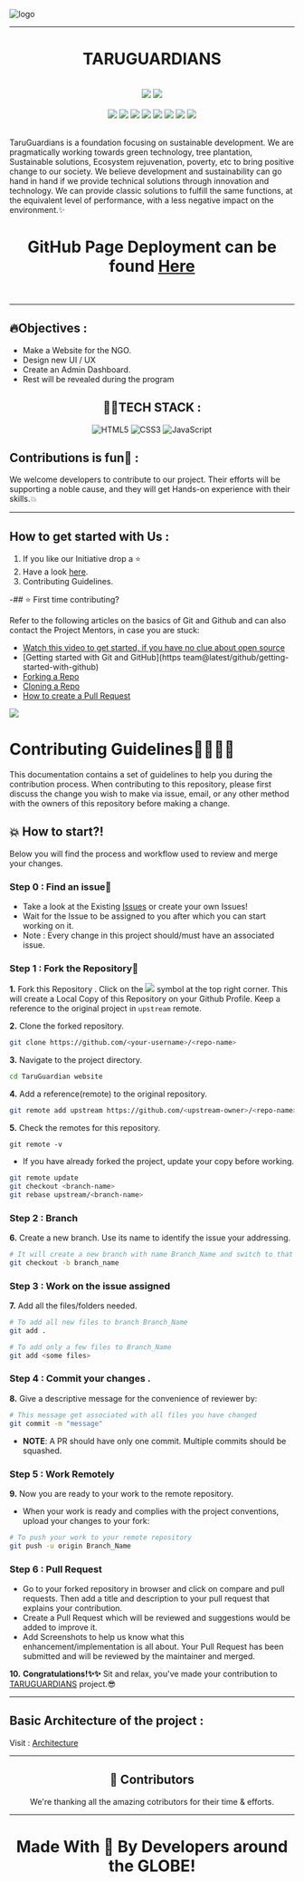 

![logo](https://user-images.githubusercontent.com/74568444/137944528-aaedb294-8617-4646-b35e-c36febf80a90.jpg)
<hr>
<div align="center"><h1>TARUGUARDIANS</h1></div>
<div align="center">
</br>
<a href="https://github.com/TaruGuardians/TaruGuardian-Website"><img src="https://badges.frapsoft.com/os/v1/open-source.svg?v=103"></a>
<a href="https://github.com/TaruGuardians/TaruGuardian-Website/blob/main/LICENSE"><img src="https://img.shields.io/badge/license-MIT-brightgreen.svg?v=103"></a>
</br>
</br>
<a href="https://github.com/TaruGuardians/TaruGuardian-Website/watchers"><img src="https://img.shields.io/github/watchers/TaruGuardians/TaruGuardian-Website?style=flat"></a> 
<a href="https://github.com/TaruGuardians/TaruGuardian-Website/graphs/contributors"><img src="https://img.shields.io/github/contributors/TaruGuardians/TaruGuardian-Website?color=brightgreen"></a>
<a href="https://github.com/TaruGuardians/TaruGuardian-Website/stargazers"><img src="https://img.shields.io/github/stars/TaruGuardians/TaruGuardian-Website?color=0059b3"></a>
<a href="https://github.com/TaruGuardians/TaruGuardian-Website/network/members"><img src="https://img.shields.io/github/forks/TaruGuardians/TaruGuardian-Website?color=yellow"></a>
<a href="https://github.com/TaruGuardians/TaruGuardian-Website/issues"><img src="https://img.shields.io/github/issues/TaruGuardians/TaruGuardian-Website?color=0059b3"></a>
<a href="https://github.com/TaruGuardians/TaruGuardian-Website/issues?q=is%3Aissue+is%3Aclosed"><img src="https://img.shields.io/github/issues-closed-raw/TaruGuardians/TaruGuardian-Website?color=yellow"></a>
<a href="https://github.com/TaruGuardians/TaruGuardian-Website/pulls"><img src="https://img.shields.io/github/issues-pr/TaruGuardians/TaruGuardian-Website?color=brightgreen"></a>
<a href="https://github.com/TaruGuardians/TaruGuardian-Website/pulls?q=is%3Apr+is%3Aclosed"><img src="https://img.shields.io/github/issues-pr-closed-raw/TaruGuardians/TaruGuardian-Website?color=0059b3"></a> 
</div>
</br>
</div>

<p>
TaruGuardians is a foundation focusing on sustainable development. We are pragmatically working towards green technology, tree plantation, Sustainable solutions, Ecosystem rejuvenation, poverty, etc to bring positive change to our society. We believe development and sustainability can go hand in hand if we provide technical solutions through innovation and technology. We can provide classic solutions to fulfill the same functions, at the equivalent level of performance, with a less negative impact on the environment.✨

</p>
<h1 align="center">GitHub Page Deployment can be found <a href="*">Here</a></h1>&nbsp;
<hr>

<h2 >🔥Objectives :</h2>
<ul>
 <li>Make a Website for the NGO.</li>
<li>Design new  UI / UX </li>
<li>Create an Admin Dashboard.</li>
<li>Rest will be revealed during the program</li> 
</ul>
</hr>

<h2 align="center" >👩‍💻TECH STACK :</h2>
<p align="center">
<img alt="HTML5" src="https://img.shields.io/badge/html5%20-%23E34F26.svg?&style=for-the-badge&logo=html5&logoColor=white"/>  <img alt="CSS3" src="https://img.shields.io/badge/css3%20-%231572B6.svg?&style=for-the-badge&logo=css3&logoColor=white"/> <img alt="JavaScript" src="https://img.shields.io/badge/javascript%20-%23323330.svg?&style=for-the-badge&logo=javascript&logoColor=%23F7DF1E"/> 
</p>


<h2 >Contributions is fun🧡 :</h2>

<p >
We welcome developers to contribute to our project. Their efforts will be supporting a noble cause, and they will get Hands-on experience with their skills.💥
</p>

<!-- <img src="https://pin.it/7uqElKO" align="center"> -->
<hr>

<h2 >How to get started with Us :</h2>
<ol >
<li>If you like our Initiative drop a ⭐</li>
<li>Have a look <a href="">here</a>.</li>
<li> <a >Contributing Guidelines</a>.</li>
</ol>


-## ⭐ First time contributing?

Refer to the following articles on the basics of Git and Github and can also contact the Project Mentors, in case you are stuck:

* [Watch this video to get started, if you have no clue about open source](https://youtu.be/SL5KKdmvJ1U)
* [Getting started with Git and GitHub](https team@latest/github/getting-started-with-github)
* [Forking a Repo](https://help.github.com/en/github/getting-started-with-github/fork-a-repo)
* [Cloning a Repo](https://help.github.com/en/desktop/contributing-to-projects/creating-a-pull-request)
* [How to create a Pull Request](https://opensource.com/article/19/7/create-pull-request-github)

<img src="https://camo.githubusercontent.com/71995d6b0e620a9ef1ded00a04498241c69dd1bf/68747470733a2f2f6769746875622d696d616765732e73332e616d617a6f6e6177732e636f6d2f736b697463682f6973737565732d32303132303931332d3136323533392e6a7067"></img>

# Contributing Guidelines👩‍💻👨‍💻

This documentation contains a set of guidelines to help you during the contribution process.
When contributing to this repository, please first discuss the change you wish to make via issue, email, or any other method with the owners of this repository before making a change.

## 💥 How to start?!

Below you will find the process and workflow used to review and merge your changes.

### Step 0 : Find an issue🤔

- Take a look at the Existing [Issues]() or create your own Issues!
- Wait for the Issue to be assigned to you after which you can start working on it.
- Note : Every change in this project should/must have an associated issue.


### Step 1 : Fork the Repository🔗

**1.** Fork this Repository .  Click on the <img src="https://img.icons8.com/ios/24/000000/code-fork.png"> symbol at the top right corner. This will create a Local Copy of this Repository on your Github Profile.
Keep a reference to the original project in `upstream` remote.  

**2.** Clone the forked repository.

```bash
git clone https://github.com/<your-username>/<repo-name>  
```

**3.** Navigate to the project directory.

```bash
cd TaruGuardian website
```

**4.** Add a reference(remote) to the original repository.

```bash
git remote add upstream https://github.com/<upstream-owner>/<repo-name>  
```

**5.** Check the remotes for this repository.
```
git remote -v
```
  
- If you have already forked the project, update your copy before working.

```bash
git remote update
git checkout <branch-name>
git rebase upstream/<branch-name>
```  

### Step 2 : Branch

**6.** Create a new branch. Use its name to identify the issue your addressing.

```bash
# It will create a new branch with name Branch_Name and switch to that branch 
git checkout -b branch_name
```

### Step 3 : Work on the issue assigned

**7.** Add all the files/folders needed.

```bash  
# To add all new files to branch Branch_Name  
git add .  

# To add only a few files to Branch_Name
git add <some files>
```

### Step 4 : Commit your changes .

**8.** Give a descriptive message for the convenience of reviewer by:

```bash
# This message get associated with all files you have changed  
git commit -m "message"  
```

- **NOTE**: A PR should have only one commit. Multiple commits should be squashed.

### Step 5 : Work Remotely

**9.** Now you are ready to your work to the remote repository.
- When your work is ready and complies with the project conventions, upload your changes to your fork:

```bash  
# To push your work to your remote repository
git push -u origin Branch_Name
```

### Step 6 : Pull Request

- Go to your forked repository in browser and click on compare and pull requests.
Then add a title and description to your pull request that explains your contribution.  
- Create a Pull Request which will be reviewed and suggestions would be added to improve it.
- Add Screenshots to help us know what this enhancement/implementation is all about.
Your Pull Request has been submitted and will be reviewed by the maintainer and merged.

**10.** **Congratulations!✨✨** Sit and relax, you've made your contribution to [TARUGUARDIANS](https://github.com/TaruGuardians/TaruGuardian-Website) project.😎




<hr>





<h2> Basic Architecture of the project :</h2>

Visit : [ Architecture](https://www.figma.com/proto/XOUxOA75WseSAu0C617BvA/Environmental-Website-Landing-Page-Community?node-id=9%3A629&scaling=min-zoom&page-id=0%3A1)

<hr>
<h2 align="center" style="font-weight:bold">🌈 Contributors</h2>
<p align="center">
We're thanking all the amazing cotributors for their time & efforts.
</p>

<hr>
<h1 align="center">Made With 💖 By Developers around the GLOBE!</h1>

